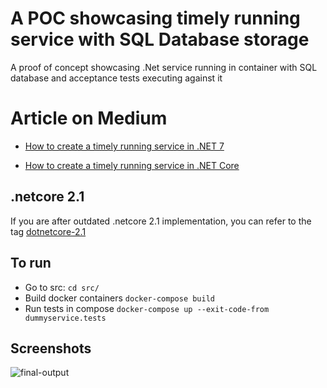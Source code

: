 # A POC showcasing timely running service with SQL Database storage

A proof of concept showcasing .Net service running in container with SQL database and acceptance tests executing against it

# Article on Medium

- [How to create a timely running service in .NET 7](https://iqan.medium.com/how-to-create-a-timely-running-service-in-net-7-3af70d8494d1)

- [How to create a timely running service in .NET Core](https://iqan.medium.com/how-to-create-a-timely-running-service-in-net-core-757f445035ca)

## .netcore 2.1

If you are after outdated .netcore 2.1 implementation, you can refer to the tag [dotnetcore-2.1](https://github.com/iqan/service-testing-docker-poc/tree/dotnetcore-2.1)

## To run
- Go to src: `cd src/`
- Build docker containers `docker-compose build`
- Run tests in compose `docker-compose up --exit-code-from dummyservice.tests`

## Screenshots
![final-output](./final-output.PNG)
